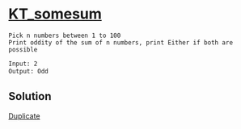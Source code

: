 # [KT_somesum](https://open.kattis.com/problems/somesum)

```en
Pick n numbers between 1 to 100
Print oddity of the sum of n numbers, print Either if both are possible
```

```txt
Input: 2
Output: Odd
```

## Solution

[Duplicate](./BJ_21185.md)

